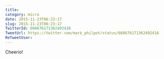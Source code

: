 ```yaml
---
title: 
category: micro
date: 2015-11-23T06:23:17
slug: 2015-11-23T06:23:17
TwitterId: 668676171362492416
TweetUrl: https://twitter.com/mark_philpot/status/668676171362492416
ReTweetUser: 
---
```


Cheerio!